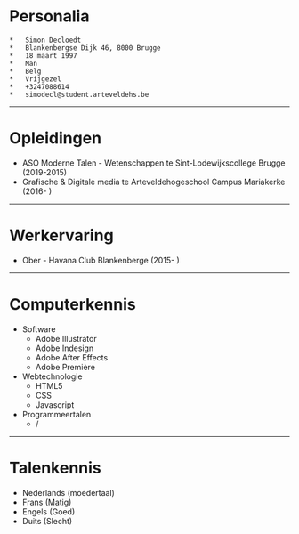 **Personalia**
===
	*	Simon Decloedt
	*	Blankenbergse Dijk 46, 8000 Brugge
	*	18 maart 1997
	*	Man
	*	Belg
	*	Vrijgezel
	*	+3247088614
	*	simodecl@student.arteveldehs.be

---

**Opleidingen**
===
* ASO Moderne Talen - Wetenschappen te Sint-Lodewijkscollege Brugge (2019-2015)
* Grafische & Digitale media te Arteveldehogeschool Campus Mariakerke (2016- )

---

**Werkervaring**
===
* Ober - Havana Club Blankenberge (2015- )

---

**Computerkennis**
===
* Software
	* Adobe Illustrator
	* Adobe Indesign
	* Adobe After Effects
	* Adobe Première
* Webtechnologie
	* HTML5
	* CSS
	* Javascript
* Programmeertalen
	* /

---

**Talenkennis**
===
*	Nederlands (moedertaal)
*	Frans (Matig)
*	Engels (Goed)
*	Duits (Slecht)
